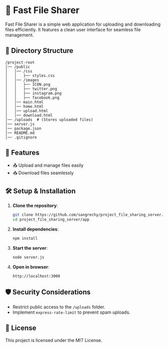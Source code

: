# 🚀 Fast File Sharer

Fast File Sharer is a simple web application for uploading and downloading files efficiently. It features a clean user interface for seamless file management.

## 📂 Directory Structure
```
/project-root
│── /public
│   │── /css
│   │   ├── styles.css
│   │── /images
│   │   ├── ICON.png
│   │   ├── twitter.png
│   │   ├── instagram.png
│   │   ├── facebook.png
│   │── main.html
│   │── home.html
│   │── upload.html
│   │── download.html
│── /uploads  # (Stores uploaded files)
│── server.js
│── package.json
│── README.md
│── .gitignore
```

## 🚀 Features
- 📤 Upload and manage files easily
- 📥 Download files seamlessly

## 🛠️ Setup & Installation
1. **Clone the repository**:
   ```sh
   git clone https://github.com/sangrechy/project_file_sharing_server.git
   cd project_file_sharing_server/app
   ```
2. **Install dependencies**:
   ```sh
   npm install
   ```
3. **Start the server**:
   ```sh
   node server.js
   ```
4. **Open in browser**:
   ```
   http://localhost:3000
   ```

## 🛡️ Security Considerations
- Restrict public access to the `/uploads` folder.
- Implement `express-rate-limit` to prevent spam uploads.

## 📜 License
This project is licensed under the MIT License.
